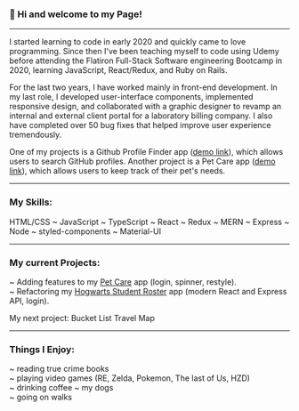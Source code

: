 ### 👋 Hi and welcome to my Page!
***
I started learning to code in early 2020 and quickly came to love programming. Since then I've been teaching myself to code using Udemy before attending the Flatiron Full-Stack Software engineering Bootcamp in 2020, learning JavaScript, React/Redux, and Ruby on Rails.

For the last two years, I have worked mainly in front-end development. In my last role, I developed user-interface components, implemented responsive design, and collaborated with a graphic designer to revamp an internal and external client portal for a laboratory billing company. I also have completed over 50 bug fixes that helped improve user experience tremendously.

One of my projects is a Github Profile Finder app ([demo link](https://github-finder-rho-ashy.vercel.app/)), which allows users to search GitHub profiles. Another project is a Pet Care app ([demo link](https://pet-careapp.herokuapp.com/)), which allows users to keep track of their pet's needs.
***

### My Skills:
HTML/CSS ~ JavaScript ~ TypeScript ~ React ~ Redux ~ MERN ~ Express ~ Node ~ styled-components ~ Material-UI

***

### My current Projects:

~ Adding features to my [Pet Care](https://github.com/catwhitmer/petCare) app (login, spinner, restyle). <br>
~ Refactoring my [Hogwarts Student Roster](https://github.com/catwhitmer/students-js-frontend) app (modern React and Express API, login). <br>

My next project: Bucket List Travel Map <br>

***

### Things I Enjoy: <br>

~ reading true crime books <br>
~ playing video games (RE, Zelda, Pokemon, The last of Us, HZD) <br>
~ drinking coffee ~ my dogs <br>
~ going on walks

